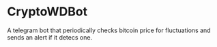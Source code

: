 # CryptoWDBot
A telegram bot that periodically checks bitcoin price for fluctuations and sends an alert if it detecs one.
